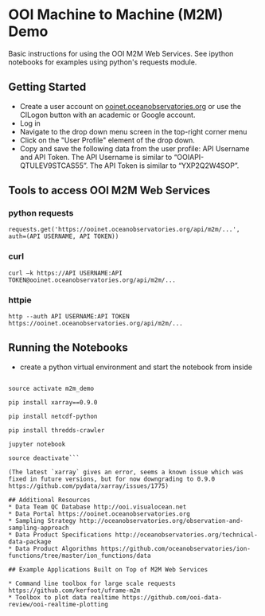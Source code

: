# OOI Machine to Machine (M2M) Demo
Basic instructions for using the OOI M2M Web Services. See ipython notebooks for examples using python's requests module. 

## Getting Started
* Create a user account on [ooinet.oceanobservatories.org](https://www.ooinet.oceanobservatories.org) or use the CILogon button with an academic or Google account.
* Log in
* Navigate to the drop down menu screen in the top-right corner menu
* Click on the "User Profile" element of the drop down.
* Copy and save the following data from the user profile: API Username and API Token.  The API Username is similar to “OOIAPI-QTULEV9STCAS55”.  The API Token is similar to “YXP2Q2W4SOP”.

## Tools to access OOI M2M Web Services

### python requests 
`requests.get('https://ooinet.oceanobservatories.org/api/m2m/...', auth=(API USERNAME, API TOKEN))`

### curl 
`curl –k https://API USERNAME:API TOKEN@ooinet.oceanobservatories.org/api/m2m/...`

### httpie 
`http --auth API USERNAME:API TOKEN https://ooinet.oceanobservatories.org/api/m2m/...`

## Running the Notebooks
* create a python virtual environment and start the notebook from inside
```conda create -n m2m_demo python=2.7 anaconda

source activate m2m_demo

pip install xarray==0.9.0

pip install netcdf-python

pip install thredds-crawler

jupyter notebook

source deactivate```

(The latest `xarray` gives an error, seems a known issue which was fixed in future versions, but for now downgrading to 0.9.0 https://github.com/pydata/xarray/issues/1775)

## Additional Resources
* Data Team QC Database http://ooi.visualocean.net
* Data Portal https://ooinet.oceanobservatories.org
* Sampling Strategy http://oceanobservatories.org/observation-and-sampling-approach  
* Data Product Specifications http://oceanobservatories.org/technical-data-package  
* Data Product Algorithms https://github.com/oceanobservatories/ion-functions/tree/master/ion_functions/data  

## Example Applications Built on Top of M2M Web Services

* Command line toolbox for large scale requests https://github.com/kerfoot/uframe-m2m
* Toolbox to plot data realtime https://github.com/ooi-data-review/ooi-realtime-plotting
